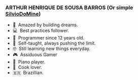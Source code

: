 ### ARTHUR HENRIQUE DE SOUSA BARROS (Or simple [SilvioDoMine](https://github.com/SilvioDoMine))

- 💖 &nbsp;Amazed by building dreams.
- 💻 &nbsp;Best practices follower.
- 👶 &nbsp;Programmer since 12 years old.
- 🧠 &nbsp;Self-taught, always pushing the limit.
- 🤓 &nbsp;Still learning new things everyday.
- 🎮 &nbsp;Assiduous Gamer
- 🎹 &nbsp;Piano player.
- 🥧 &nbsp;Cook lover.
- 🇧🇷  &nbsp;Brazillian.

